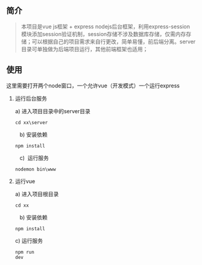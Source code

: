 ## 简介
>本项目是vue js框架 + express nodejs后台框架，利用express-session 模块添加session验证机制，session存储不涉及数据库存储，仅需内存存储；可以根据自己的项目需求来自行更改，简单易懂，前后端分离。server目录可单独做为后端项目运行，其他前端框架也适用；

## 使用
  这里需要打开两个node窗口，一个允许vue（开发模式）一个运行express

1.	运行后台服务

    a)	进入项目目录中的server目录
        <pre><code>cd xx\server</code></pre>
    b)  安装依赖
        <pre><code>npm install</code></pre>
    c)  运行服务
        <pre><code>nodemon bin\www</code></pre>

2.	运行vue

    a)	进入项目根目录
        <pre><code>cd  xx</code></pre>
    b)	安装依赖
        <pre><code>npm install</code></pre>
    c)	运行服务
        <pre><code>npm run dev</code></pre>
